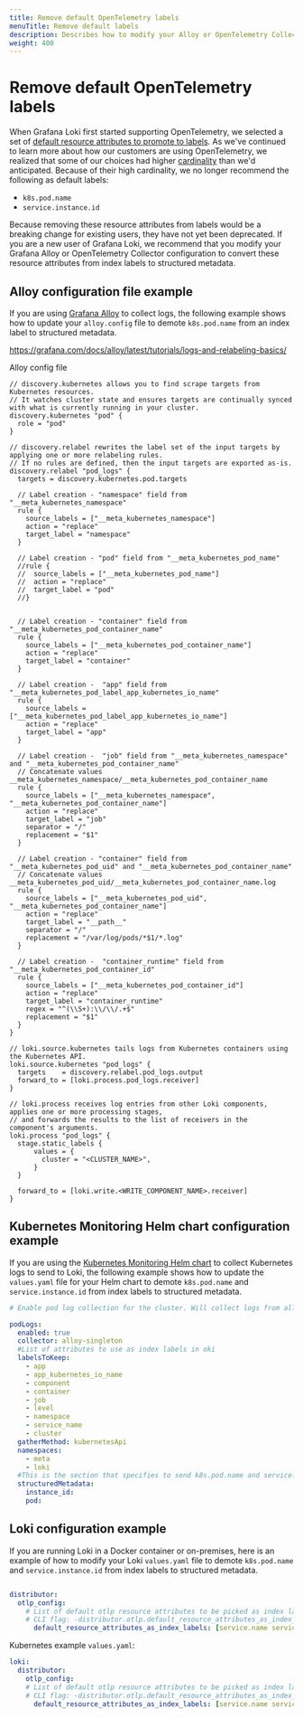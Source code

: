 ```yaml
---
title: Remove default OpenTelemetry labels
menuTitle: Remove default labels
description: Describes how to modify your Alloy or OpenTelemetry Collector configuration to demote default index labels to structured metadata.
weight: 400
---
```


# Remove default OpenTelemetry labels

When Grafana Loki first started supporting OpenTelemetry, we selected a set of [default resource attributes to promote to labels](https://grafana.com/docs/loki/<LOKI_VERSION>/get-started/labels/#default-labels-for-opentelemetry). As we've continued to learn more about how our customers are using OpenTelemetry, we realized that some of our choices had higher [cardinality](https://grafana.com/docs/loki/<LOKI_VERSION>/get-started/labels/cardinality/) than we'd anticipated. Because of their high cardinality, we no longer recommend the following as default labels:

- `k8s.pod.name`
- `service.instance.id`

Because removing these resource attributes from labels would be a breaking change for existing users, they have not yet been deprecated. If you are a new user of Grafana Loki, we recommend that you modify your Grafana Alloy or OpenTelemetry Collector configuration to convert these resource attributes from index labels to structured metadata.

## Alloy configuration file example

If you are using [Grafana Alloy](https://grafana.com/docs/alloy/latest/) to collect logs, the following example shows how to update your `alloy.config` file to demote `k8s.pod.name` from an index label to structured metadata.

https://grafana.com/docs/alloy/latest/tutorials/logs-and-relabeling-basics/

Alloy config file

```alloy
// discovery.kubernetes allows you to find scrape targets from Kubernetes resources.
// It watches cluster state and ensures targets are continually synced with what is currently running in your cluster.
discovery.kubernetes "pod" {
  role = "pod"
}

// discovery.relabel rewrites the label set of the input targets by applying one or more relabeling rules.
// If no rules are defined, then the input targets are exported as-is.
discovery.relabel "pod_logs" {
  targets = discovery.kubernetes.pod.targets

  // Label creation - "namespace" field from "__meta_kubernetes_namespace"
  rule {
    source_labels = ["__meta_kubernetes_namespace"]
    action = "replace"
    target_label = "namespace"
  }

  // Label creation - "pod" field from "__meta_kubernetes_pod_name"
  //rule {
  //  source_labels = ["__meta_kubernetes_pod_name"]
  //  action = "replace"
  //  target_label = "pod"
  //}


  // Label creation - "container" field from "__meta_kubernetes_pod_container_name"
  rule {
    source_labels = ["__meta_kubernetes_pod_container_name"]
    action = "replace"
    target_label = "container"
  }

  // Label creation -  "app" field from "__meta_kubernetes_pod_label_app_kubernetes_io_name"
  rule {
    source_labels = ["__meta_kubernetes_pod_label_app_kubernetes_io_name"]
    action = "replace"
    target_label = "app"
  }

  // Label creation -  "job" field from "__meta_kubernetes_namespace" and "__meta_kubernetes_pod_container_name"
  // Concatenate values __meta_kubernetes_namespace/__meta_kubernetes_pod_container_name
  rule {
    source_labels = ["__meta_kubernetes_namespace", "__meta_kubernetes_pod_container_name"]
    action = "replace"
    target_label = "job"
    separator = "/"
    replacement = "$1"
  }

  // Label creation - "container" field from "__meta_kubernetes_pod_uid" and "__meta_kubernetes_pod_container_name"
  // Concatenate values __meta_kubernetes_pod_uid/__meta_kubernetes_pod_container_name.log
  rule {
    source_labels = ["__meta_kubernetes_pod_uid", "__meta_kubernetes_pod_container_name"]
    action = "replace"
    target_label = "__path__"
    separator = "/"
    replacement = "/var/log/pods/*$1/*.log"
  }

  // Label creation -  "container_runtime" field from "__meta_kubernetes_pod_container_id"
  rule {
    source_labels = ["__meta_kubernetes_pod_container_id"]
    action = "replace"
    target_label = "container_runtime"
    regex = "^(\\S+):\\/\\/.+$"
    replacement = "$1"
  }
}

// loki.source.kubernetes tails logs from Kubernetes containers using the Kubernetes API.
loki.source.kubernetes "pod_logs" {
  targets    = discovery.relabel.pod_logs.output
  forward_to = [loki.process.pod_logs.receiver]
}

// loki.process receives log entries from other Loki components, applies one or more processing stages,
// and forwards the results to the list of receivers in the component's arguments.
loki.process "pod_logs" {
  stage.static_labels {
      values = {
        cluster = "<CLUSTER_NAME>",
      }
  }

  forward_to = [loki.write.<WRITE_COMPONENT_NAME>.receiver]
}
```

## Kubernetes Monitoring Helm chart configuration example

If you are using the [Kubernetes Monitoring Helm chart](https://grafana.com/docs/grafana-cloud/monitor-infrastructure/kubernetes-monitoring/) to collect Kubernetes logs to send to Loki, the following example shows how to update the `values.yaml` file for your Helm chart to demote `k8s.pod.name` and `service.instance.id` from index labels to structured metadata.

```yaml
# Enable pod log collection for the cluster. Will collect logs from all pods in both the meta and loki namespace. 

podLogs:
  enabled: true
  collector: alloy-singleton
  #List of attributes to use as index labels in oki
  labelsToKeep:
    - app
    - app_kubernetes_io_name
    - component
    - container
    - job
    - level
    - namespace
    - service_name
    - cluster
  gatherMethod: kubernetesApi
  namespaces:
    - meta
    - loki
  #This is the section that specifies to send k8s.pod.name and service.instance.id to structured metadata
  structuredMetadata:
    instance_id:
    pod:
  ```

## Loki configuration example

If you are running Loki in a Docker container or on-premises, here is an example of how to modify your Loki `values.yaml` file to demote `k8s.pod.name` and `service.instance.id` from index labels to structured metadata.

```yaml

distributor:
  otlp_config:
    # List of default otlp resource attributes to be picked as index labels - EDIT TO REMOVE k8s.pod.name AND service.instance.id FROM THE LIST
    # CLI flag: -distributor.otlp.default_resource_attributes_as_index_labels
      default_resource_attributes_as_index_labels: [service.name service.namespace deployment.environment deployment.environment.name cloud.region cloud.availability_zone k8s.cluster.name k8s.namespace.name k8s.container.name container.name k8s.replicaset.name k8s.deployment.name k8s.statefulset.name k8s.daemonset.name k8s.cronjob.name k8s.job.name]

```

Kubernetes example `values.yaml`:

```yaml
loki:
  distributor:
    otlp_config:
    # List of default otlp resource attributes to be picked as index labels - EDIT TO REMOVE k8s.pod.name AND service.instance.id FROM THE LIST
    # CLI flag: -distributor.otlp.default_resource_attributes_as_index_labels
      default_resource_attributes_as_index_labels: [service.name service.namespace deployment.environment deployment.environment.name cloud.region cloud.availability_zone k8s.cluster.name k8s.namespace.name k8s.container.name container.name k8s.replicaset.name k8s.deployment.name k8s.statefulset.name k8s.daemonset.name k8s.cronjob.name k8s.job.name]
```
